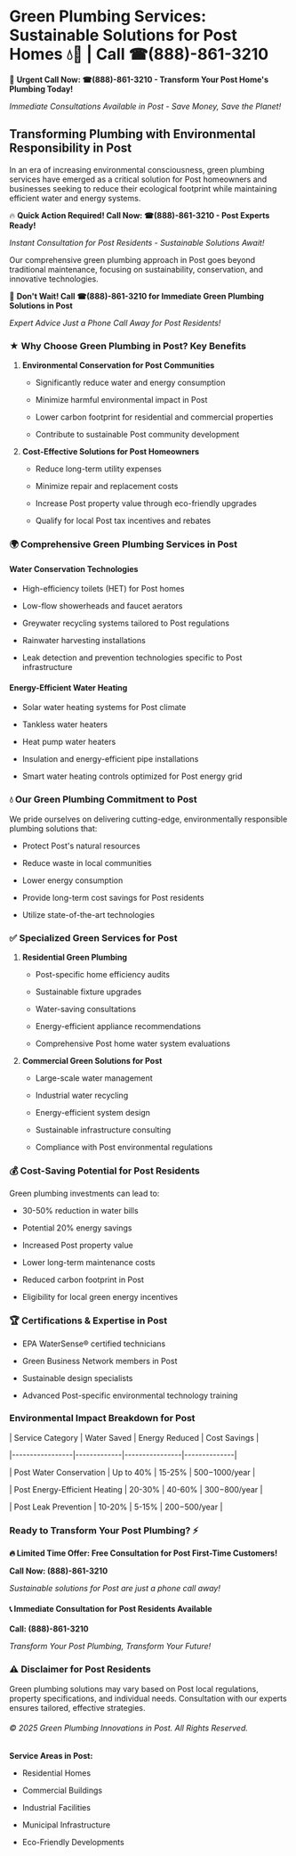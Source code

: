 # Green Plumbing Services: Sustainable Solutions for Post Homes 💧🌿 | Call ☎(888)-861-3210

🚨 **Urgent Call Now: ☎(888)-861-3210 - Transform Your Post Home's Plumbing Today!**
*Immediate Consultations Available in Post - Save Money, Save the Planet!*

## Transforming Plumbing with Environmental Responsibility in Post

In an era of increasing environmental consciousness, green plumbing services have emerged as a critical solution for Post homeowners and businesses seeking to reduce their ecological footprint while maintaining efficient water and energy systems. 

🔥 **Quick Action Required! Call Now: ☎(888)-861-3210 - Post Experts Ready!**
*Instant Consultation for Post Residents - Sustainable Solutions Await!*

Our comprehensive green plumbing approach in Post goes beyond traditional maintenance, focusing on sustainability, conservation, and innovative technologies.

🚨 **Don't Wait! Call ☎(888)-861-3210 for Immediate Green Plumbing Solutions in Post**
*Expert Advice Just a Phone Call Away for Post Residents!*

### ★ Why Choose Green Plumbing in Post? Key Benefits

1. **Environmental Conservation for Post Communities** 
   - Significantly reduce water and energy consumption
   - Minimize harmful environmental impact in Post
   - Lower carbon footprint for residential and commercial properties
   - Contribute to sustainable Post community development

2. **Cost-Effective Solutions for Post Homeowners** 
   - Reduce long-term utility expenses
   - Minimize repair and replacement costs
   - Increase Post property value through eco-friendly upgrades
   - Qualify for local Post tax incentives and rebates

### 🌍 Comprehensive Green Plumbing Services in Post

#### Water Conservation Technologies
- High-efficiency toilets (HET) for Post homes
- Low-flow showerheads and faucet aerators
- Greywater recycling systems tailored to Post regulations
- Rainwater harvesting installations
- Leak detection and prevention technologies specific to Post infrastructure

#### Energy-Efficient Water Heating
- Solar water heating systems for Post climate
- Tankless water heaters
- Heat pump water heaters
- Insulation and energy-efficient pipe installations
- Smart water heating controls optimized for Post energy grid

### 💧 Our Green Plumbing Commitment to Post

We pride ourselves on delivering cutting-edge, environmentally responsible plumbing solutions that:
- Protect Post's natural resources
- Reduce waste in local communities
- Lower energy consumption
- Provide long-term cost savings for Post residents
- Utilize state-of-the-art technologies

### ✅ Specialized Green Services for Post

1. **Residential Green Plumbing**
   - Post-specific home efficiency audits
   - Sustainable fixture upgrades
   - Water-saving consultations
   - Energy-efficient appliance recommendations
   - Comprehensive Post home water system evaluations

2. **Commercial Green Solutions for Post**
   - Large-scale water management
   - Industrial water recycling
   - Energy-efficient system design
   - Sustainable infrastructure consulting
   - Compliance with Post environmental regulations

### 💰 Cost-Saving Potential for Post Residents

Green plumbing investments can lead to:
- 30-50% reduction in water bills
- Potential 20% energy savings
- Increased Post property value
- Lower long-term maintenance costs
- Reduced carbon footprint in Post
- Eligibility for local green energy incentives

### 🏆 Certifications & Expertise in Post

- EPA WaterSense® certified technicians
- Green Business Network members in Post
- Sustainable design specialists
- Advanced Post-specific environmental technology training

### Environmental Impact Breakdown for Post

| Service Category | Water Saved | Energy Reduced | Cost Savings |
|-----------------|-------------|----------------|--------------|
| Post Water Conservation | Up to 40% | 15-25% | $500-$1000/year |
| Post Energy-Efficient Heating | 20-30% | 40-60% | $300-$800/year |
| Post Leak Prevention | 10-20% | 5-15% | $200-$500/year |

### Ready to Transform Your Post Plumbing? ⚡

**🔥 Limited Time Offer: Free Consultation for Post First-Time Customers!**

**Call Now: (888)-861-3210**
*Sustainable solutions for Post are just a phone call away!*

#### 📞 Immediate Consultation for Post Residents Available

**Call: (888)-861-3210**
*Transform Your Post Plumbing, Transform Your Future!*

### ⚠️ Disclaimer for Post Residents

Green plumbing solutions may vary based on Post local regulations, property specifications, and individual needs. Consultation with our experts ensures tailored, effective strategies.

###### © 2025 Green Plumbing Innovations in Post. All Rights Reserved.

**Service Areas in Post:** 
- Residential Homes
- Commercial Buildings
- Industrial Facilities
- Municipal Infrastructure
- Eco-Friendly Developments